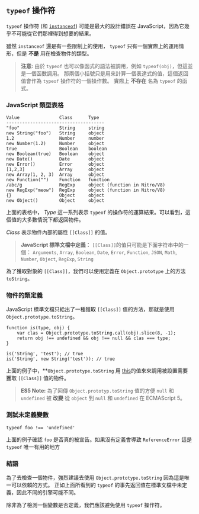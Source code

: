 ## `typeof` 操作符

`typeof` 操作符 (和
[`instanceof`](#types.instanceof)) 可能是最大的設計錯誤在 JavaScript，因為它幾乎不可能從它們那裡得到想要的結果。

雖然 `instanceof` 還是有一些限制上的使用， `typeof` 只有一個實際上的運用情形，但是 **不是** 用在檢查物件的類型。

> **注意:** 由於 `typeof` 也可以像函式的語法被調用，例如 `typeof(obj)`，但這並是一個函數調用。
> 那兩個小括號只是用來計算一個表達式的值，這個返回值會作為 `typeof` 操作符的一個操作數。
> 實際上 **不存在** 名為 `typeof` 的函式。 


### JavaScript 類型表格

    Value               Class      Type
    -------------------------------------
    "foo"               String     string
    new String("foo")   String     object
    1.2                 Number     number
    new Number(1.2)     Number     object
    true                Boolean    boolean
    new Boolean(true)   Boolean    object
    new Date()          Date       object
    new Error()         Error      object
    [1,2,3]             Array      object
    new Array(1, 2, 3)  Array      object
    new Function("")    Function   function
    /abc/g              RegExp     object (function in Nitro/V8)
    new RegExp("meow")  RegExp     object (function in Nitro/V8)
    {}                  Object     object
    new Object()        Object     object

上面的表格中， *Type* 這一系列表示 `typeof` 的操作符的運算結果。可以看到，這個值的大多數情況下都返回物件。

*Class* 表示物件內部的屬性 `[[Class]]` 的值。


> **JavaScript 標準文檔中定義：** `[[Class]]`的值只可能是下面字符串中的一個：
> `Arguments`, `Array`, `Boolean`, `Date`, `Error`,
> `Function`, `JSON`, `Math`, `Number`, `Object`, `RegExp`, `String`

為了獲取對象的 `[[Class]]`，我們可以使用定義在 `Object.prototype` 上的方法 `toString`。

### 物件的類定義

JavaScript 標準文檔只給出了一種獲取 `[[Class]]` 值的方法，那就是使用 `Object.prototype.toString`。

    function is(type, obj) {
        var clas = Object.prototype.toString.call(obj).slice(8, -1);
        return obj !== undefined && obj !== null && clas === type;
    }
    
    is('String', 'test'); // true
    is('String', new String('test')); // true

上面的例子中，**`Object.prototype.toString` 用 [this](#function.this)的值來來調用被設置需要獲取 `[[Class]]` 值的物件。

> **ES5 Note:** 為了回傳 `Object.prototyp.toString` 值的方便
> `null` 和 `undefined` 被 **改變** 從 `object` 到 `null` 和 `undefined` 在 ECMAScript 5。

### 測試未定義變數

    typeof foo !== 'undefined'

上面的例子確認 `foo` 是否真的被宣告。如果沒有定義會導致 `ReferenceError` 這是 `typeof` 唯一有用的地方

### 結語

為了去檢查一個物件，強烈建議去使用 `Object.prototype.toString` 因為這是唯一可以依賴的方式。
正如上面所看到的 `typeof` 的事先返回值在標準文檔中未定義，因此不同的引擎可能不同。

除非為了檢測一個變數是否定義，我們應該避免使用 `typeof` 操作符。


